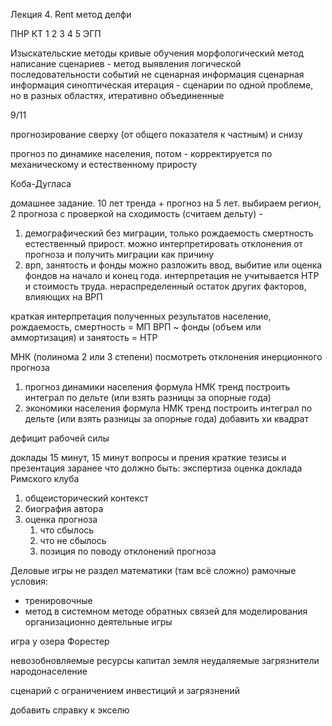 Лекция 4. 
Rent
метод делфи

ПНР КТ 1 2 3 4 5 ЭГП

Изыскательские методы
кривые обучения
морфологический метод
написание сценариев - метод выявления логической последовательности событий
не сценарная информация
сценарная информация
синоптическая итерация - сценарии по одной проблеме, но в разных областях, итеративно объединенные

9/11

прогнозирование сверху (от общего показателя к частным) и снизу

прогноз по динамике населения, потом - корректируется по механическому и естественному приросту

Коба-Дугласа

домашнее задание. 10 лет тренда + прогноз на 5 лет. 
выбираем регион, 2 прогноза с проверкой на сходимость (считаем дельту) - 
1. демографический без миграции, только рождаемость смертность естественный прирост. можно интерпретировать отклонения от прогноза и получить миграции как причину 
2. врп, занятость и фонды можно разложить ввод, выбитие или оценка фондов на начало и конец года. интерпретация не учитывается НТР и стоимость труда. нераспределенный остаток других факторов, влияющих на ВРП

краткая интерпретация полученных результатов
население, рождаемость, смертность = МП
ВРП ~ фонды (объем или аммортизация) и занятость = НТР

МНК (полинома 2 или 3 степени)
посмотреть отклонения инерционного прогноза

1. прогноз динамики населения
формула
НМК тренд
построить интеграл по дельте (или взять разницы за опорные года)
2. экономики населения
формула
НМК тренд
построить интеграл по дельте (или взять разницы за опорные года)
добавить хи квадрат

дефицит рабочей силы

доклады 15 минут, 15 минут вопросы и прения
краткие тезисы и презентация заранее
что должно быть:
экспертиза оценка доклада Римского клуба
1. общеисторический контекст
2. биография автора
3. оценка прогноза
	1. что сбылось
	2. что не сбылось
	3. позиция по поводу отклонений прогноза

Деловые игры
не раздел математики (там всё сложно)
рамочные условия:
- тренировочные
- метод в системном методе обратных связей для моделирования
организационно деятельные игры

игра у озера
Форестер


невозобновляемые ресурсы
капитал
земля
неудаляемые загрязнители
народонаселение

сценарий с ограничением инвестиций и загрязнений

добавить справку к экселю
